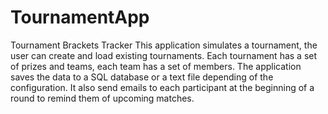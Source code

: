 # TournamentApp
Tournament Brackets Tracker
This application simulates a tournament, the user can create and load existing tournaments. Each tournament has a set of prizes and teams, each team has a set of members.
The application saves the data to a SQL database or a text file depending of the configuration.
It also send emails to each participant at the beginning of a round to remind them of upcoming matches.
